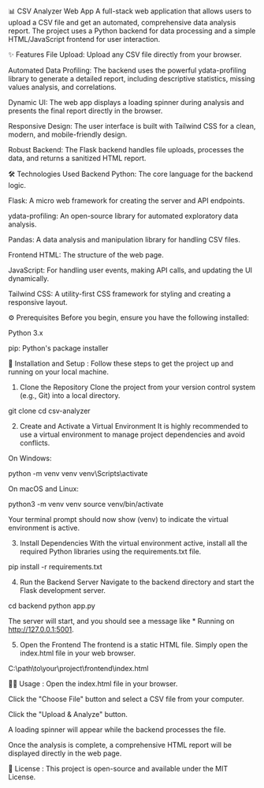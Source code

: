 📊 CSV Analyzer Web App
A full-stack web application that allows users to upload a CSV file and get an automated, comprehensive data analysis report. The project uses a Python backend for data processing and a simple HTML/JavaScript frontend for user interaction.

✨ Features
File Upload: Upload any CSV file directly from your browser.

Automated Data Profiling: The backend uses the powerful ydata-profiling library to generate a detailed report, including descriptive statistics, missing values analysis, and correlations.

Dynamic UI: The web app displays a loading spinner during analysis and presents the final report directly in the browser.

Responsive Design: The user interface is built with Tailwind CSS for a clean, modern, and mobile-friendly design.

Robust Backend: The Flask backend handles file uploads, processes the data, and returns a sanitized HTML report.

🛠️ Technologies Used
Backend
Python: The core language for the backend logic.

Flask: A micro web framework for creating the server and API endpoints.

ydata-profiling: An open-source library for automated exploratory data analysis.

Pandas: A data analysis and manipulation library for handling CSV files.

Frontend
HTML: The structure of the web page.

JavaScript: For handling user events, making API calls, and updating the UI dynamically.

Tailwind CSS: A utility-first CSS framework for styling and creating a responsive layout.

⚙️ Prerequisites
Before you begin, ensure you have the following installed:

Python 3.x

pip: Python's package installer

🚀 Installation and Setup :
Follow these steps to get the project up and running on your local machine.

1. Clone the Repository
Clone the project from your version control system (e.g., Git) into a local directory.

git clone <your-repository-url>
cd csv-analyzer

2. Create and Activate a Virtual Environment
It is highly recommended to use a virtual environment to manage project dependencies and avoid conflicts.

On Windows:

python -m venv venv
venv\Scripts\activate

On macOS and Linux:

python3 -m venv venv
source venv/bin/activate

Your terminal prompt should now show (venv) to indicate the virtual environment is active.

3. Install Dependencies
With the virtual environment active, install all the required Python libraries using the requirements.txt file.

pip install -r requirements.txt

4. Run the Backend Server
Navigate to the backend directory and start the Flask development server.

cd backend
python app.py

The server will start, and you should see a message like * Running on http://127.0.0.1:5001.

5. Open the Frontend
The frontend is a static HTML file. Simply open the index.html file in your web browser.

C:\path\to\your\project\frontend\index.html

👨‍💻 Usage :
Open the index.html file in your browser.

Click the "Choose File" button and select a CSV file from your computer.

Click the "Upload & Analyze" button.

A loading spinner will appear while the backend processes the file.

Once the analysis is complete, a comprehensive HTML report will be displayed directly in the web page.

📜 License :
This project is open-source and available under the MIT License.
